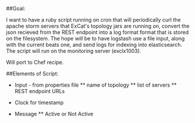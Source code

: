 ##Goal:

I want to have a ruby script running on cron that will periodically curl the apache storm servers that ExCat's
topology jars are running on, convert the json recieved from the REST endpoint into a log format format that is
stored on the filesystem. The hope will be to have logstash use a file input, along with the current beats one,
and send logs for indexing into elasticsearch. The script will run on the monitoring server (exclx1003).

Will port to Chef recipe.

##Elements of Script:
* Input - from properties file
** name of topology
** list of servers
** REST endpoint URLs

* Clock for timestamp
* Message
** Active or Not Active
